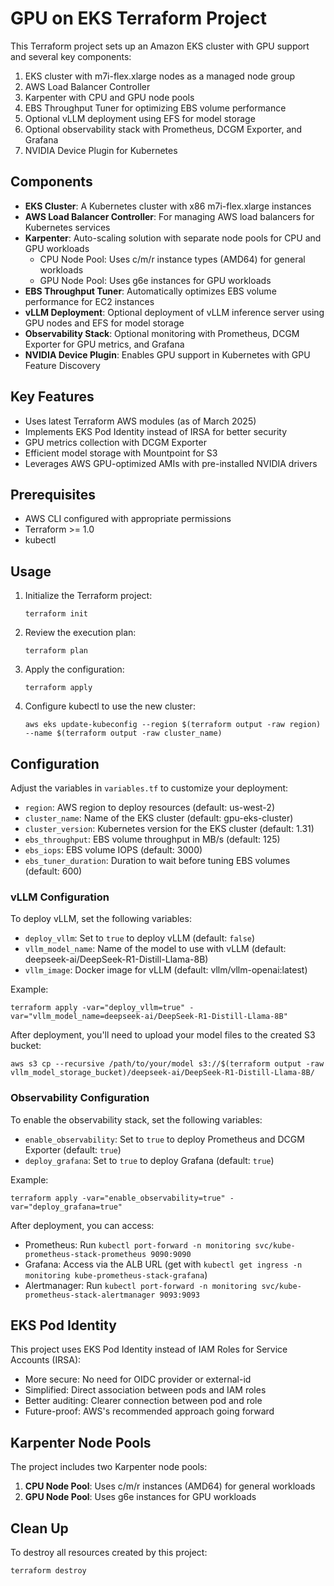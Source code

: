 # GPU on EKS Terraform Project

This Terraform project sets up an Amazon EKS cluster with GPU support and several key components:

1. EKS cluster with m7i-flex.xlarge nodes as a managed node group
2. AWS Load Balancer Controller
3. Karpenter with CPU and GPU node pools
4. EBS Throughput Tuner for optimizing EBS volume performance
5. Optional vLLM deployment using EFS for model storage
6. Optional observability stack with Prometheus, DCGM Exporter, and Grafana
7. NVIDIA Device Plugin for Kubernetes

## Components

- **EKS Cluster**: A Kubernetes cluster with x86 m7i-flex.xlarge instances
- **AWS Load Balancer Controller**: For managing AWS load balancers for Kubernetes services
- **Karpenter**: Auto-scaling solution with separate node pools for CPU and GPU workloads
  - CPU Node Pool: Uses c/m/r instance types (AMD64) for general workloads
  - GPU Node Pool: Uses g6e instances for GPU workloads
- **EBS Throughput Tuner**: Automatically optimizes EBS volume performance for EC2 instances
- **vLLM Deployment**: Optional deployment of vLLM inference server using GPU nodes and EFS for model storage
- **Observability Stack**: Optional monitoring with Prometheus, DCGM Exporter for GPU metrics, and Grafana
- **NVIDIA Device Plugin**: Enables GPU support in Kubernetes with GPU Feature Discovery

## Key Features

- Uses latest Terraform AWS modules (as of March 2025)
- Implements EKS Pod Identity instead of IRSA for better security
- GPU metrics collection with DCGM Exporter
- Efficient model storage with Mountpoint for S3
- Leverages AWS GPU-optimized AMIs with pre-installed NVIDIA drivers

## Prerequisites

- AWS CLI configured with appropriate permissions
- Terraform >= 1.0
- kubectl

## Usage

1. Initialize the Terraform project:
   ```
   terraform init
   ```

2. Review the execution plan:
   ```
   terraform plan
   ```

3. Apply the configuration:
   ```
   terraform apply
   ```

4. Configure kubectl to use the new cluster:
   ```
   aws eks update-kubeconfig --region $(terraform output -raw region) --name $(terraform output -raw cluster_name)
   ```

## Configuration

Adjust the variables in `variables.tf` to customize your deployment:

- `region`: AWS region to deploy resources (default: us-west-2)
- `cluster_name`: Name of the EKS cluster (default: gpu-eks-cluster)
- `cluster_version`: Kubernetes version for the EKS cluster (default: 1.31)
- `ebs_throughput`: EBS volume throughput in MB/s (default: 125)
- `ebs_iops`: EBS volume IOPS (default: 3000)
- `ebs_tuner_duration`: Duration to wait before tuning EBS volumes (default: 600)

### vLLM Configuration

To deploy vLLM, set the following variables:

- `deploy_vllm`: Set to `true` to deploy vLLM (default: `false`)
- `vllm_model_name`: Name of the model to use with vLLM (default: deepseek-ai/DeepSeek-R1-Distill-Llama-8B)
- `vllm_image`: Docker image for vLLM (default: vllm/vllm-openai:latest)

Example:
```
terraform apply -var="deploy_vllm=true" -var="vllm_model_name=deepseek-ai/DeepSeek-R1-Distill-Llama-8B"
```

After deployment, you'll need to upload your model files to the created S3 bucket:
```
aws s3 cp --recursive /path/to/your/model s3://$(terraform output -raw vllm_model_storage_bucket)/deepseek-ai/DeepSeek-R1-Distill-Llama-8B/
```

### Observability Configuration

To enable the observability stack, set the following variables:

- `enable_observability`: Set to `true` to deploy Prometheus and DCGM Exporter (default: `true`)
- `deploy_grafana`: Set to `true` to deploy Grafana (default: `true`)

Example:
```
terraform apply -var="enable_observability=true" -var="deploy_grafana=true"
```

After deployment, you can access:
- Prometheus: Run `kubectl port-forward -n monitoring svc/kube-prometheus-stack-prometheus 9090:9090`
- Grafana: Access via the ALB URL (get with `kubectl get ingress -n monitoring kube-prometheus-stack-grafana`)
- Alertmanager: Run `kubectl port-forward -n monitoring svc/kube-prometheus-stack-alertmanager 9093:9093`

## EKS Pod Identity

This project uses EKS Pod Identity instead of IAM Roles for Service Accounts (IRSA):

- More secure: No need for OIDC provider or external-id
- Simplified: Direct association between pods and IAM roles
- Better auditing: Clearer connection between pod and role
- Future-proof: AWS's recommended approach going forward

## Karpenter Node Pools

The project includes two Karpenter node pools:

1. **CPU Node Pool**: Uses c/m/r instances (AMD64) for general workloads
2. **GPU Node Pool**: Uses g6e instances for GPU workloads

## Clean Up

To destroy all resources created by this project:

```
terraform destroy
```